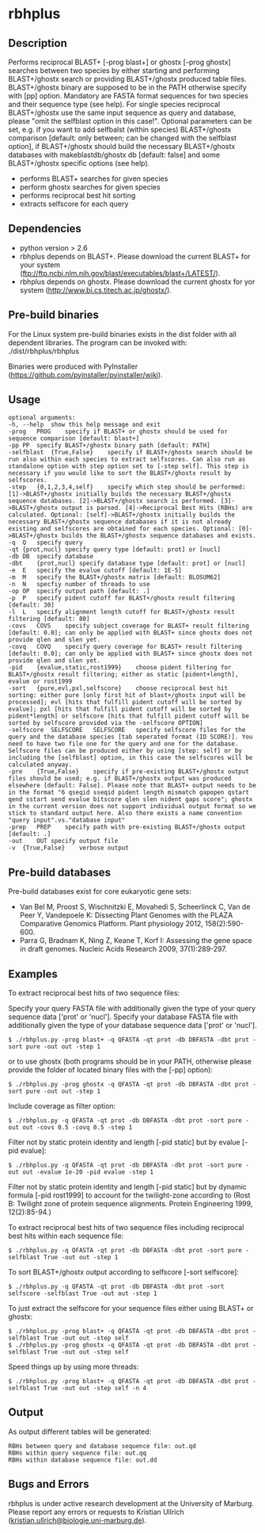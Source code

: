 rbhplus
=======

Description
-----------
Performs reciprocal BLAST+ [-prog blast+] or ghostx [-prog ghostx] searches
between two species by either starting and performing BLAST+/ghostx search or
providing BLAST+/ghostx produced table files. BLAST+/ghostx binary are
supposed to be in the PATH otherwise specify with [pp] option. Mandatory are
FASTA format sequences for two species and their sequence type (see help). For
single species reciprocal BLAST+/ghostx use the same input sequence as query
and database, please "omit the selfblast option in this case!". Optional
parameters can be set, e.g. if you want to add selfbalst (within species)
BLAST+/ghostx comparison [default: only between; can be changed with the
selfblast option], if BLAST+/ghostx should build the necessary BLAST+/ghostx
databases with makeblastdb/ghostx db [default: false] and some BLAST+/ghostx
specific options (see help).

* performs BLAST+ searches for given species
* perform ghostx searches for given species
* performs reciprocal best hit sorting
* extracts selfscore for each query

Dependencies
------------
* python version > 2.6
* rbhplus depends on BLAST+. Please download the current BLAST+ for your system (ftp://ftp.ncbi.nlm.nih.gov/blast/executables/blast+/LATEST/).
* rbhplus depends on ghostx. Please download the current ghostx for yor system (http://www.bi.cs.titech.ac.jp/ghostx/).

Pre-build binaries
------------------
For the Linux system pre-build binaries exists in the dist folder with all dependent libraries.
The program can be invoked with:
    ./dist/rbhplus/rbhplus

Binaries were produced with PyInstaller (https://github.com/pyinstaller/pyinstaller/wiki).

Usage
-----

    optional arguments:
    -h, --help  show this help message and exit
    -prog   PROG    specify if BLAST+ or ghostx should be used for sequence comparison [default: blast+]
    -pp PP  specify BLAST+/ghostx binary path [default: PATH]
    -selfblast  {True,False}    specify if BLAST+/ghostx search should be run also within each species to extract selfscores. Can also run as standalone option with step option set to [-step self]. This step is necessary if you would like to sort the BLAST+/ghostx result by selfscores.
    -step   {0,1,2,3,4,self}    specify which step should be performed: [1]->BLAST+/ghostx initially builds the necessary BLAST+/ghostx sequence databases. [2]->BLAST+/ghostx search is performed. [3]->BLAST+/ghostx output is parsed. [4]->Reciprocal Best Hits (RBHs) are calculated. Optional: [self]->BLAST+/ghostx initially builds the necessary BLAST+/ghostx sequence databases if it is not already existing and selfscores are obtained for each species. Optional: [0]->BLAST+/ghostx builds the BLAST+/ghostx sequence databases and exists.
    -q  Q   specify query
    -qt {prot,nucl} specify query type [default: prot] or [nucl]
    -db DB  specify database
    -dbt    {prot,nucl} specify database type [default: prot] or [nucl]
    -e  E   specify the evalue cutoff [default: 1E-5]
    -m  M   specify the BLAST+/ghostx matrix [default: BLOSUM62]
    -n  N   specfiy number of threads to use
    -op OP  specify output path [default: .]
    -p  P   specify pident cutoff for BLAST+/ghostx result filtering [default: 30]
    -l  L   specify alignment length cutoff for BLAST+/ghostx result filtering [default: 80]
    -covs   COVS    specify subject coverage for BLAST+ result filtering [default: 0.0]; can only be applied with BLAST+ since ghostx does not provide qlen and slen yet.
    -covq   COVQ    specify query coverage for BLAST+ result filtering [default: 0.0]; can only be applied with BLAST+ since ghostx does not provide qlen and slen yet.
    -pid    {evalue,static,rost1999}    choose pident filtering for BLAST+/ghostx result filtering; either as static [pident+length], evalue or rost1999
    -sort   {pure,evl,pxl,selfscore}    choose reciprocal best hit sorting: either pure [only first hit of blast+/ghostx input will be processed]; evl [hits that fulfill pident cutoff will be sorted by evalue]; pxl [hits that fulfill pident cutoff will be sorted by pident*length] or selfscore [hits that fulfill pident cutoff will be sorted by selfscore provided via the -selfscore OPTION]
    -selfscore  SELFSCORE   SELFSCORE   specify selfscore files for the query and the database species [tab seperated format (ID SCORE)]. You need to have two file one for the query and one for the database. Selfscore files can be produced either by using [step: self] or by including the [selfblast] option, in this case the selfscores will be calculated anyway.
    -pre    {True,False}    specify if pre-existing BLAST+/ghostx output files should be used; e.g. if BLAST+/ghostx output was produced elsewhere [default: False]. Please note that BLAST+ output needs to be in the format "6 qseqid sseqid pident length mismatch gapopen qstart qend sstart send evalue bitscore qlen slen nident gaps score"; ghostx in the current version does not support individual output format so we stick to standard output here. Also there exists a name convention "query input".vs."database input"
    -prep   PREP    specify path with pre-existing BLAST+/ghostx output [default: .]
    -out    OUT specify output file
    -v  {True,False}    verbose output

Pre-build databases
-------------------

Pre-build databases exist for core eukaryotic gene sets:

* Van Bel M, Proost S, Wischnitzki E, Movahedi S, Scheerlinck C, Van de Peer Y, Vandepoele K: Dissecting Plant Genomes with the PLAZA Comparative Genomics Platform. Plant physiology 2012, 158(2):590-600.
* Parra G, Bradnam K, Ning Z, Keane T, Korf I: Assessing the gene space in draft genomes. Nucleic Acids Research 2009, 37(1):289-297.

Examples
--------

To extract reciprocal best hits of two sequence files:

Specify your query FASTA file with additionally given the type of your query sequence data ['prot' or 'nucl'].
Specify your database FASTA file with additionally given the type of your database sequence data ['prot' or 'nucl'].

	$ ./rbhplus.py -prog blast+ -q QFASTA -qt prot -db DBFASTA -dbt prot -sort pure -out out -step 1

or to use ghostx (both programs should be in your PATH, otherwise please provide the folder of located binary files with the [-pp] option):

	$ ./rbhplus.py -prog ghostx -q QFASTA -qt prot -db DBFASTA -dbt prot -sort pure -out out -step 1

Include coverage as filter option:

	$ ./rbhplus.py -q QFASTA -qt prot -db DBFASTA -dbt prot -sort pure -out out -covs 0.5 -covq 0.5 -step 1
	
Filter not by static protein identity and length [-pid static] but by evalue [-pid evalue]:

	$ ./rbhplus.py -q QFASTA -qt prot -db DBFASTA -dbt prot -sort pure -out out -evalue 1e-20 -pid evalue -step 1
	
Filter not by static protein identity and length [-pid static] but by dynamic formula [-pid rost1999] to account for the twilight-zone according to (Rost B: Twilight zone of protein sequence alignments. Protein Engineering 1999, 12(2):85-94.)

To extract reciprocal best hits of two sequence files including reciprocal best hits within each sequence file:

	$ ./rbhplus.py -q QFASTA -qt prot -db DBFASTA -dbt prot -sort pure -selfblast True -out out -step 1

To sort BLAST+/ghostx output according to selfscore [-sort selfscore]:

	$ ./rbhplus.py -q QFASTA -qt prot -db DBFASTA -dbt prot -sort selfscore -selfblast True -out out -step 1
	
To just extract the selfscore for your sequence files either using BLAST+ or ghostx:

	$ ./rbhplus.py -prog blast+ -q QFASTA -qt prot -db DBFASTA -dbt prot -selfblast True -out out -step self
    $ ./rbhplus.py -prog ghostx -q QFASTA -qt prot -db DBFASTA -dbt prot -selfblast True -out out -step self

Speed things up by using more threads:

	$ ./rbhplus.py -prog blast+ -q QFASTA -qt prot -db DBFASTA -dbt prot -selfblast True -out out -step self -n 4

Output
------

As output different tables will be generated:

    RBHs between query and database sequence file: out.qd
    RBHs within query sequence file: out.qq
    RBHs within database sequence file: out.dd

Bugs and Errors
---------------

rbhplus is under active research development at the University of Marburg. Please report any errors or requests to Kristian Ullrich (kristian.ullrich@biologie.uni-marburg.de).
